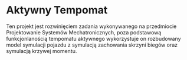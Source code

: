 # Aktywny Tempomat

Ten projekt jest rozwinięciem zadania wykonywanego na przedmiocie Projektowanie
Systemów Mechatronicznych, poza podstawową funkcjonlanością tempomatu aktywnego 
wykorzystuje on rozbudowany model symulacji pojazdu z symulacją zachowania skrzyni
biegów oraz symulacją krzywej momentu.


